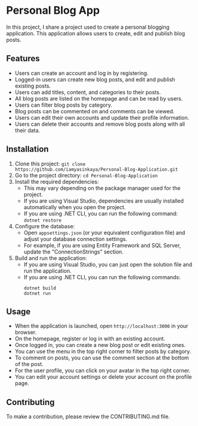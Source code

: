 # Personal Blog App

In this project, I share a project used to create a personal blogging application. This application allows users to create, edit and publish blog posts.

## Features

- Users can create an account and log in by registering.
- Logged-in users can create new blog posts, and edit and publish existing posts.
- Users can add titles, content, and categories to their posts.
- All blog posts are listed on the homepage and can be read by users.
- Users can filter blog posts by category.
- Blog posts can be commented on and comments can be viewed.
- Users can edit their own accounts and update their profile information.
- Users can delete their accounts and remove blog posts along with all their data.

## Installation

1. Clone this project: `git clone https://github.com/iamyasinkaya/Personal-Blog-Application.git`
2. Go to the project directory: `cd Personal-Blog-Application`
3. Install the required dependencies:
   - This may vary depending on the package manager used for the project.
   - If you are using Visual Studio, dependencies are usually installed automatically when you open the project.
   - If you are using .NET CLI, you can run the following command: `dotnet restore`
4. Configure the database:
   - Open `appsettings.json` (or your equivalent configuration file) and adjust your database connection settings.
   - For example, if you are using Entity Framework and SQL Server, update the "ConnectionStrings" section.
5. Build and run the application:
   - If you are using Visual Studio, you can just open the solution file and run the application.
   - If you are using .NET CLI, you can run the following commands:
     ```
     dotnet build
     dotnet run
     ```

## Usage

- When the application is launched, open `http://localhost:3000` in your browser.
- On the homepage, register or log in with an existing account.
- Once logged in, you can create a new blog post or edit existing ones.
- You can use the menu in the top right corner to filter posts by category.
- To comment on posts, you can use the comment section at the bottom of the post.
- For the user profile, you can click on your avatar in the top right corner.
- You can edit your account settings or delete your account on the profile page.

## Contributing
To make a contribution, please review the CONTRIBUTING.md file.
